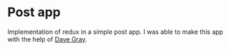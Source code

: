 # Post app

Implementation of redux in a simple post app.
I was able to make this app with the help of [Dave Gray](https://github.com/gitdagray/react_redux_toolkit).
